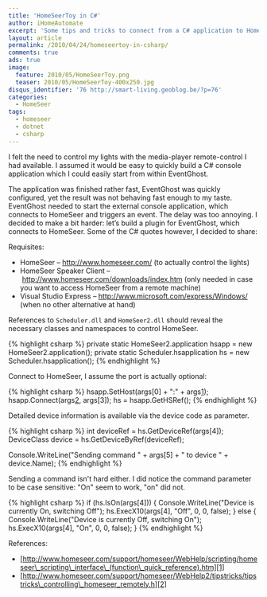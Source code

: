 ```yaml
---
title: 'HomeSeerToy in C#'
author: iHomeAutomate
excerpt: 'Some tips and tricks to connect from a C# application to HomeSeer'
layout: article
permalink: /2010/04/24/homeseertoy-in-csharp/
comments: true
ads: true
image:
  feature: 2010/05/HomeSeerToy.png
  teaser: 2010/05/HomeSeerToy-400x250.jpg
disqus_identifier: '76 http://smart-living.geoblog.be/?p=76'
categories:
  - HomeSeer 
tags:
  - homeseer
  - dotnet
  - csharp
---
```

I felt the need to control my lights with the media-player remote-control I had available. I assumed it would be easy to quickly build a C# console application which I could easily start from within EventGhost. 

The application was finished rather fast, EventGhost was quickly configured, yet the result was not behaving fast enough to my taste. EventGhost needed to start the external console application, which connects to HomeSeer and triggers an event. The delay was too annoying. I decided to make a bit harder: let&#8217;s build a plugin for EventGhost, which connects to HomeSeer. Some of the C# quotes however, I decided to share:

Requisites:

  * HomeSeer &#8211; <a title="HomeSeer" href="http://www.homeseer.com/" target="_blank">http://www.homeseer.com/</a> (to actually control the lights)
  * HomeSeer Speaker Client &#8211; <a title="HomeSeer Download Page" href="http://www.homeseer.com/downloads/index.htm" target="_blank">http://www.homeseer.com/downloads/index.htm</a> (only needed in case you want to access HomeSeer from a remote machine)
  * Visual Studio Express &#8211; <http://www.microsoft.com/express/Windows/> (when no other alternative at hand)

References to `Scheduler.dll` and `HomeSeer2.dll` should reveal the necessary classes and namespaces to control HomeSeer.

{% highlight csharp %}
private static HomeSeer2.application hsapp = new HomeSeer2.application();
private static Scheduler.hsapplication hs = new Scheduler.hsapplication();
{% endhighlight %}

Connect to HomeSeer, I assume the port is actually optional:

{% highlight csharp %}
hsapp.SetHost(args[0] + ":" + args[1]);
hsapp.Connect(args[2],  args[3]);
hs = hsapp.GetHSRef();
{% endhighlight %}

Detailed device information is available via the device code as parameter.

{% highlight csharp %}
int deviceRef = hs.GetDeviceRef(args[4]);
DeviceClass device = hs.GetDeviceByRef(deviceRef);

Console.WriteLine("Sending command " + args[5] + " to device " + device.Name);
{% endhighlight %}

Sending a command isn't hard either. I did notice the command parameter to be case sensitive: "On" seem to work, "on" did not.

{% highlight csharp %}
if (hs.IsOn(args[4]))
{
     Console.WriteLine("Device is currently On, switching Off");
     hs.ExecX10(args[4], "Off", 0, 0, false);
}
else
{
     Console.WriteLine("Device is currently Off, switching On");
     hs.ExecX10(args[4], "On", 0, 0, false);
}
{% endhighlight %}

References:

  * [http://www.homeseer.com/support/homeseer/WebHelp/scripting/homeseer\_scripting\_interface\_(function\_quick_reference).htm][1]
  * [http://www.homeseer.com/support/homeseer/WebHelp2/tipstricks/tipstricks\_controlling\_homeseer_remotely.h][2]

 [1]: http://www.homeseer.com/support/homeseer/WebHelp/scripting/homeseer_scripting_interface_(function_quick_reference).htm
 [2]: http://www.homeseer.com/support/homeseer/WebHelp2/tipstricks/tipstricks_controlling_homeseer_remotely.htm
